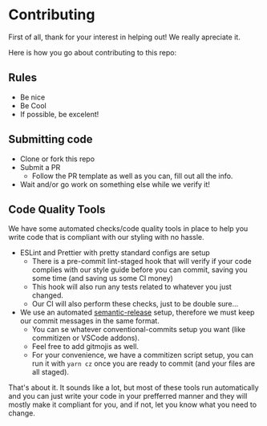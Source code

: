 # Contributing

First of all, thank for your interest in helping out! We really apreciate it.

Here is how you go about contributing to this repo:

## Rules

- Be nice
- Be Cool
- If possible, be excelent!

## Submitting code

- Clone or fork this repo
- Submit a PR
  - Follow the PR template as well as you can, fill out all the info.
- Wait and/or go work on something else while we verify it!

## Code Quality Tools

We have some automated checks/code quality tools in place to help you write code that is compliant with our styling with no hassle.

- ESLint and Prettier with pretty standard configs are setup
  - There is a pre-commit lint-staged hook that will verify if your code complies with our style guide before you can commit, saving you some time (and saving us some CI money)
  - This hook will also run any tests related to whatever you just changed.
  - Our CI will also perform these checks, just to be double sure...
- We use an automated [semantic-release](https://github.com/semantic-release/semantic-release) setup, therefore we must keep our commit messages in the same format.
  - You can se whatever conventional-commits setup you want (like commitizen or VSCode addons).
  - Feel free to add gitmojis as well.
  - For your convenience, we have a commitizen script setup, you can run it with `yarn cz` once you are ready to commit (and your files are all staged).

That's about it. It sounds like a lot, but most of these tools run automatically and you can just write your code in your prefferred manner and they will mostly make it compliant for you, and if not, let you know what you need to change.

